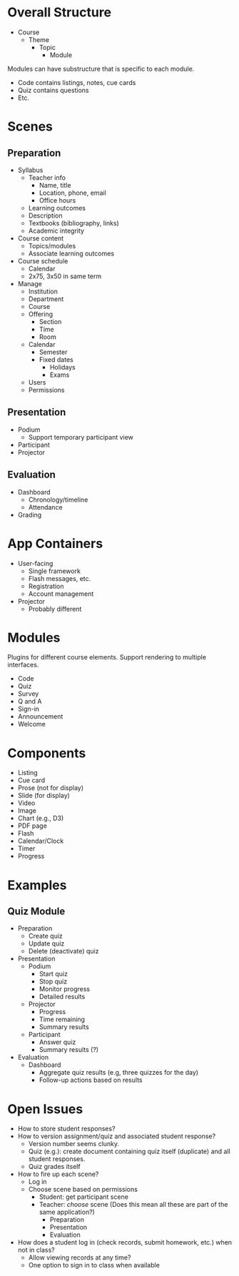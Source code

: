 # Overall Structure
- Course
  - Theme
    - Topic
      - Module

Modules can have substructure that is
specific to each module.
  - Code contains listings, notes, cue cards
  - Quiz contains questions
  - Etc. 

# Scenes

## Preparation
- Syllabus
  - Teacher info
    - Name, title
    - Location, phone, email
    - Office hours
  - Learning outcomes
  - Description
  - Textbooks (bibliography, links)
  - Academic integrity
- Course content
  - Topics/modules
  - Associate learning outcomes
- Course schedule
  - Calendar
  - 2x75, 3x50 in same term
- Manage
  - Institution
  - Department
  - Course
  - Offering
    - Section
    - Time
    - Room
  - Calendar
    - Semester
    - Fixed dates
      - Holidays
      - Exams
  - Users
  - Permissions

## Presentation
- Podium
  - Support temporary participant view
- Participant
- Projector

## Evaluation
- Dashboard
  - Chronology/timeline
  - Attendance
- Grading

# App Containers
- User-facing
  - Single framework
  - Flash messages, etc.
  - Registration
  - Account management
- Projector
  - Probably different

# Modules
Plugins for different course elements.
Support rendering to multiple interfaces.
- Code
- Quiz
- Survey
- Q and A
- Sign-in
- Announcement
- Welcome

# Components
- Listing
- Cue card
- Prose (not for display)
- Slide (for display)
- Video
- Image
- Chart (e.g., D3)
- PDF page
- Flash
- Calendar/Clock
- Timer
- Progress

# Examples
## Quiz Module
- Preparation
  - Create quiz
  - Update quiz
  - Delete (deactivate) quiz
- Presentation
  - Podium
    - Start quiz
    - Stop quiz
    - Monitor progress
    - Detailed results
  - Projector
    - Progress
    - Time remaining
    - Summary results
  - Participant
    - Answer quiz
    - Summary results (?)
- Evaluation
  - Dashboard
    - Aggregate quiz results
      (e.g, three quizzes for the day)
    - Follow-up actions based on results

# Open Issues
- How to store student responses?
- How to version assignment/quiz
  and associated student response?
  - Version number seems clunky.
  - Quiz (e.g.): create document containing
    quiz itself (duplicate)
    and all student responses.
  - Quiz grades itself
- How to fire up each scene?
  - Log in
  - Choose scene based on permissions
    - Student: get participant scene
    - Teacher: _choose_ scene
      (Does this mean all these 
      are part of the same application?)
      - Preparation
      - Presentation
      - Evaluation
- How does a student log in 
  (check records, submit homework, etc.)
  when not in class?
  - Allow viewing records at any time?
  - One option to sign in to class when available

